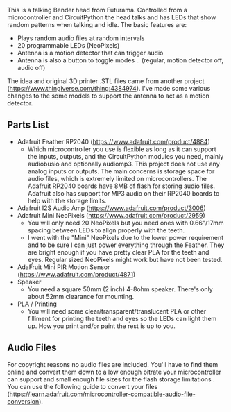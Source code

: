 This is a talking Bender head from Futurama. Controlled from a microcontroller and CircuitPython the head talks and has LEDs that show random patterns when talking and idle. The basic features are:

* Plays random audio files at random intervals
* 20 programmable LEDs (NeoPixels)
* Antenna is a motion detector that can trigger audio
* Antenna is also a button to toggle modes .. (regular, motion detector off, audio off)

The idea and original 3D printer .STL files came from another project (https://www.thingiverse.com/thing:4384974). I've made some various changes to the some models to support the antenna to act as a motion detector.

## Parts List
* Adafruit Feather RP2040 (https://www.adafruit.com/product/4884)
  * Which microcontroller you use is flexible as long as it can support the inputs, outputs, and the CircuitPython modules you need, mainly audiobusio and optionally audiomp3. This project does not use any analog inputs or outputs. The main concerns is storage space for audio files, which is extremely limited on microcontrollers. The Adafruit RP2040 boards have 8MB of flash for storing audio files. Adafruit also has support for MP3 audio on their RP2040 boards to help with the storage limits. 
* Adafruit I2S Audio Amp (https://www.adafruit.com/product/3006)
* Adafruit Mini NeoPixels (https://www.adafruit.com/product/2959)
  * You will only need 20 NeoPixels but you need ones with 0.66"/17mm spacing between LEDs to align properly with the teeth.
  * I went with the "Mini" NeoPixels due to the lower power requirement and to be sure I can just power everything through the Feather. They are bright enough if you have pretty clear PLA for the teeth and eyes. Regular sized NeoPixels might work but have not been tested.
* AdaFruit Mini PIR Motion Sensor (https://www.adafruit.com/product/4871) 
* Speaker
  * You need a square 50mm (2 inch) 4-8ohm speaker. There's only about 52mm clearance for mounting.
* PLA / Printing
  * You will need some clear/transparent/translucent PLA or other filliment for printing the teeth and eyes so the LEDs can light them up. How you print and/or paint the rest is up to you.  

## Audio Files
For copyright reasons no audio files are included. You'll have to find them online and convert them down to a low enough bitrate your microcontroller can support and small enough file sizes for the flash storage limitations . You can use the following guide to convert your files (https://learn.adafruit.com/microcontroller-compatible-audio-file-conversion).


